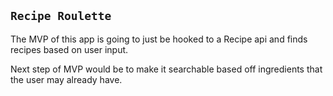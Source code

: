 ## `Recipe Roulette`

The MVP of this app is going to just be hooked to a Recipe api and finds recipes based on user input.

Next step of MVP would be to make it searchable based off ingredients that the user may already have.
